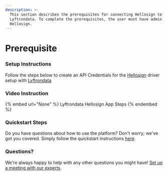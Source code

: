 ```yaml
---
description: >-
  This section describes the prerequisites for connecting Hellosign to
  Lyftrondata. To complete the prerequisites, the user must have admin access to
  Hellosign.
---
```


# Prerequisite

<mark style="color:blue;"></mark>

### Setup Instructions

Follow the steps below to create an API Credentials for the [Hellosign](None) driver setup with [Lyftrondata](https://www.lyftrondata.com)

### Video Instruction

{% embed url="None" %}
Lyftrondata Hellosign App Steps
{% endembed %}

### Quickstart Steps

Do you have questions about how to use the platform? Don't worry; we've got you covered. Simply follow the quickstart instructions [here](README.md).

### Questions? <a href="#questions" id="questions"></a>

We're always happy to help with any other questions you might have! [Set up a meeting with our experts](https://www.lyftrondata.com/book-a-meeting/).


